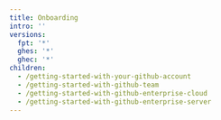 ```yaml
---
title: Onboarding
intro: ''
versions:
  fpt: '*'
  ghes: '*'
  ghec: '*'
children:
  - /getting-started-with-your-github-account
  - /getting-started-with-github-team
  - /getting-started-with-github-enterprise-cloud
  - /getting-started-with-github-enterprise-server
---
```

